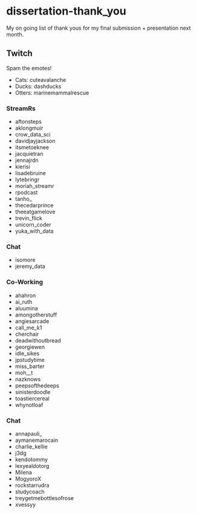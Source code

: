 # dissertation-thank_you

My on going list of thank yous for my final submission + presentation next month.

## Twitch

Spam the emotes!

- Cats: cuteavalanche
- Ducks: dashducks
- Otters: marinemammalrescue

### StreamRs

- aftonsteps
- aklongmuir
- crow_data_sci
- davidjayjackson
- itsmetoeknee
- jacquietran
- jennajrdn
- kierisi
- lisadebruine
- lytebringr
- moriah_streamr
- rpodcast
- tanho_
- thecedarprince
- theeatgamelove
- trevin_flick
- unicorn_coder
- yuka_with_data

### Chat

- isomore
- jeremy_data

### Co-Working

- ahahron
- ai_ruth
- aluumina
- amongotherstuff
- angiesarcade
- call_me_k1
- cherchair
- deadwithoutbread
- georgiewen
- idle_sikes
- jpstudytime
- miss_barter
- moh__t
- nazknows
- peepsofthedeeps
- sinisterdoodle
- toastiercereal
- whynotloaf


### Chat

- annapauli_
- aymanemarocain
- charlie_kellie
- j3dg
- kendotommy
- lexyealdotorg
- Milena
- MogyoroX
- rockstarrudra
- studycoach
- treygetmebottlesofrose
- xvessyy
